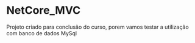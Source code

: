 # NetCore_MVC
Projeto criado para conclusão do curso, porem vamos testar a utilização com banco de dados MySql

